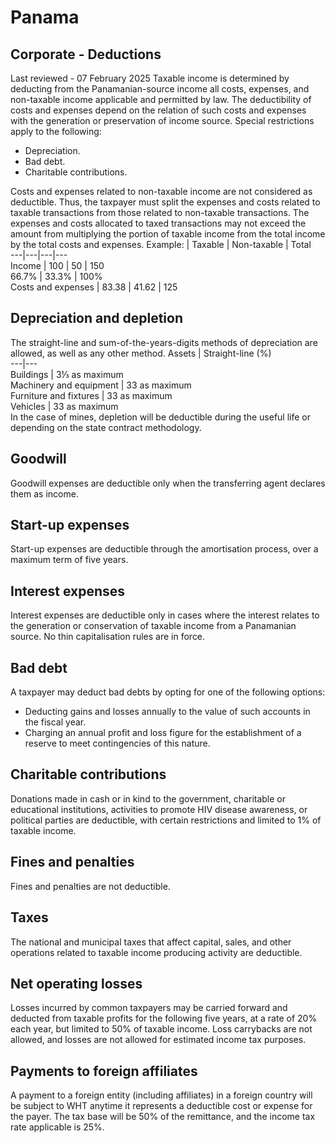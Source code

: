 # Panama
## Corporate - Deductions
Last reviewed - 07 February 2025
Taxable income is determined by deducting from the Panamanian-source income all costs, expenses, and non-taxable income applicable and permitted by law. The deductibility of costs and expenses depend on the relation of such costs and expenses with the generation or preservation of income source. Special restrictions apply to the following:
  * Depreciation. 
  * Bad debt. 
  * Charitable contributions. 


Costs and expenses related to non-taxable income are not considered as deductible. Thus, the taxpayer must split the expenses and costs related to taxable transactions from those related to non-taxable transactions. The expenses and costs allocated to taxed transactions may not exceed the amount from multiplying the portion of taxable income from the total income by the total costs and expenses.
Example: | Taxable | Non-taxable | Total  
---|---|---|---  
Income | 100 | 50 | 150  
66.7% | 33.3% | 100%  
Costs and expenses | 83.38 | 41.62 | 125  
## Depreciation and depletion
The straight-line and sum-of-the-years-digits methods of depreciation are allowed, as well as any other method.
Assets | Straight-line (%)  
---|---  
Buildings | 3⅓ as maximum  
Machinery and equipment | 33 as maximum  
Furniture and fixtures | 33 as maximum  
Vehicles | 33 as maximum  
In the case of mines, depletion will be deductible during the useful life or depending on the state contract methodology.
## Goodwill
Goodwill expenses are deductible only when the transferring agent declares them as income.
## Start-up expenses
Start-up expenses are deductible through the amortisation process, over a maximum term of five years.
## Interest expenses
Interest expenses are deductible only in cases where the interest relates to the generation or conservation of taxable income from a Panamanian source. No thin capitalisation rules are in force.
## Bad debt
A taxpayer may deduct bad debts by opting for one of the following options:
  * Deducting gains and losses annually to the value of such accounts in the fiscal year. 
  * Charging an annual profit and loss figure for the establishment of a reserve to meet contingencies of this nature. 


## Charitable contributions
Donations made in cash or in kind to the government, charitable or educational institutions, activities to promote HIV disease awareness, or political parties are deductible, with certain restrictions and limited to 1% of taxable income.
## Fines and penalties
Fines and penalties are not deductible.
## Taxes
The national and municipal taxes that affect capital, sales, and other operations related to taxable income producing activity are deductible.
## Net operating losses
Losses incurred by common taxpayers may be carried forward and deducted from taxable profits for the following five years, at a rate of 20% each year, but limited to 50% of taxable income. Loss carrybacks are not allowed, and losses are not allowed for estimated income tax purposes.
## Payments to foreign affiliates
A payment to a foreign entity (including affiliates) in a foreign country will be subject to WHT anytime it represents a deductible cost or expense for the payer. The tax base will be 50% of the remittance, and the income tax rate applicable is 25%.
